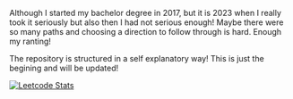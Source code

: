 Although I started my bachelor degree in 2017, but it is 2023 when I really took it seriously but also then I had not serious enough! Maybe there were so many paths and choosing a direction to follow through is hard. Enough my ranting!

The repository is structured in a self explanatory way! This is just the begining and will be updated!


[![Leetcode Stats](https://leetcard.jacoblin.cool/rds8rds?ext=heatmap)](https://leetcode.com/rds8rds)
